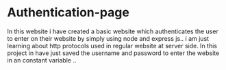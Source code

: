 # Authentication-page
In this website i have created a basic website which authenticates the user to enter on their website by simply using node and express js.. i am just learning about http protocols used in regular website at server side. In this project in have just saved the username and password to enter the website in an constant variable ..
